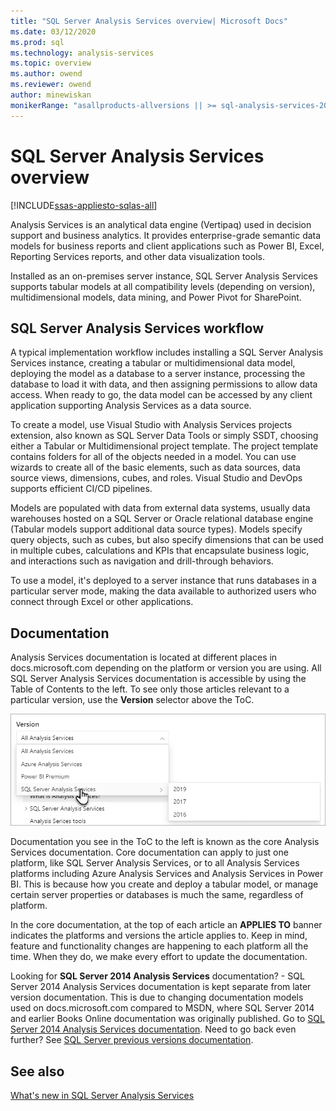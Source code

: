 ```yaml
---
title: "SQL Server Analysis Services overview| Microsoft Docs"
ms.date: 03/12/2020
ms.prod: sql
ms.technology: analysis-services
ms.topic: overview
ms.author: owend
ms.reviewer: owend
author: minewiskan
monikerRange: "asallproducts-allversions || >= sql-analysis-services-2016"
---
```

# SQL Server Analysis Services overview

[!INCLUDE[ssas-appliesto-sqlas-all](includes/ssas-appliesto-sqlas-all.md)]

Analysis Services is an analytical data engine (Vertipaq) used in decision support and business analytics. It provides enterprise-grade semantic data models for business reports and client applications such as Power BI, Excel, Reporting Services reports, and other data visualization tools. 

Installed as an on-premises server instance, SQL Server Analysis Services supports tabular models at all compatibility levels (depending on version), multidimensional models, data mining, and Power Pivot for SharePoint. 

## SQL Server Analysis Services workflow

A typical implementation workflow includes installing a SQL Server Analysis Services instance, creating a tabular or multidimensional data model, deploying the model as a database to a server instance, processing the database to load it with data, and then assigning permissions to allow data access. When ready to go, the data model can be accessed by any client application supporting Analysis Services as a data source.

To create a model, use Visual Studio with Analysis Services projects extension, also known as SQL Server Data Tools or simply SSDT, choosing either a Tabular or Multidimensional project template. The project template contains folders for all of the objects needed in a model. You can use wizards to create all of the basic elements, such as data sources, data source views, dimensions, cubes, and roles. Visual Studio and DevOps supports efficient CI/CD pipelines.

Models are populated with data from external data systems, usually data warehouses hosted on a SQL Server or Oracle relational database engine (Tabular models support additional data source types). Models specify query objects, such as cubes, but also specify dimensions that can be used in multiple cubes, calculations and KPIs that encapsulate business logic, and interactions such as navigation and drill-through behaviors.

To use a model, it's deployed to a server instance that runs databases in a particular server mode, making the data available to authorized users who connect through Excel or other applications. 

## Documentation

Analysis Services documentation is located at different places in docs.microsoft.com depending on the platform or version you are using. All SQL Server Analysis Services documentation is accessible by using the Table of Contents to the left. To see only those articles relevant to a particular version, use the **Version** selector above the ToC.

![version selector](media/ssas-overview/version-selector-ssas.png)

Documentation you see in the ToC to the left is known as the core Analysis Services documentation. Core documentation can apply to just one platform, like SQL Server Analysis Services, or to all Analysis Services platforms including Azure Analysis Services and Analysis Services in Power BI. This is because how you create and deploy a tabular model, or manage certain server properties or databases is much the same, regardless of platform.

In the core documentation, at the top of each article an **APPLIES TO** banner indicates the platforms and versions the article applies to. Keep in mind, feature and functionality changes are happening to each platform all the time. When they do, we make every effort to update the documentation.

Looking for **SQL Server 2014 Analysis Services** documentation? - SQL Server 2014 Analysis Services documentation is kept separate from later version documentation. This is due to changing documentation models used on docs.microsoft.com compared to MSDN, where SQL Server 2014 and earlier Books Online documentation was originally published. Go to [SQL Server 2014 Analysis Services documentation](https://docs.microsoft.com/sql/analysis-services/analysis-services?view=sql-server-2014?preserve-view=true). Need to go back even further? See [SQL Server previous versions documentation](https://docs.microsoft.com/previous-versions/sql/).

## See also

[What's new in SQL Server Analysis Services](what-s-new-in-sql-server-analysis-services.md)


